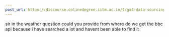```yaml
---
post_url: https://discourse.onlinedegree.iitm.ac.in/t/ga4-data-sourcing-discussion-thread-tds-jan-2025/165959/92
---
```

sir in the weather question could you provide from where do we get the bbc api because i have searched a lot and havent been able to find it